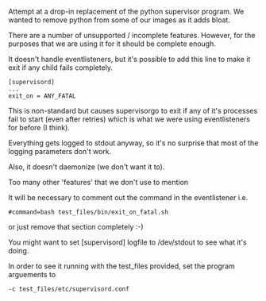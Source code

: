 Attempt at a drop-in replacement of the python supervisor program.
We wanted to remove python from some of our images as it adds bloat.

There are a number of unsupported / incomplete features. However, for the
purposes that we are using it for it should be complete enough.

It doesn't handle eventlisteners, but it's possible to add this line to make
it exit if any child fails completely.

```
[supervisord]
...
exit_on = ANY_FATAL
```

This is non-standard but causes supervisorgo to exit if any of it's processes
fail to start (even after retries) which is what we were using eventlisteners
for before (I think).

Everything gets logged to stdout anyway, so it's no surprise that most of the
logging parameters don't work.

Also, it doesn't daemonize (we don't want it to).

Too many other 'features' that we don't use to mention

It will be necessary to comment out the command in the eventlistener i.e.
```[eventlistener:fatal_check]
#command=bash test_files/bin/exit_on_fatal.sh
```

or just remove that section completely :-)

You might want to set [supervisord] logfile to /dev/stdout to see what it's
doing.


In order to see it running with the test_files provided, set the program
arguements to

```
-c test_files/etc/supervisord.conf
```
